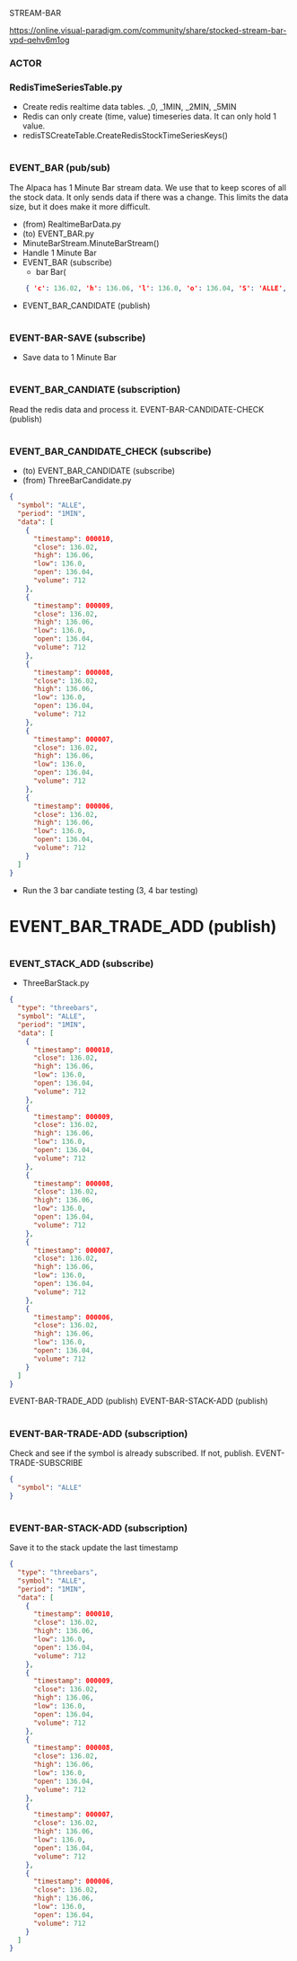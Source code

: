 STREAM-BAR

https://online.visual-paradigm.com/community/share/stocked-stream-bar-vpd-qehv6m1og

### ACTOR

### RedisTimeSeriesTable.py

- Create redis realtime data tables. \_0, \_1MIN, \_2MIN, \_5MIN
- Redis can only create (time, value) timeseries data. It can only hold 1 value.
- redisTSCreateTable.CreateRedisStockTimeSeriesKeys()

#

### EVENT_BAR (pub/sub)

The Alpaca has 1 Minute Bar stream data. We use that to keep scores of all the stock data.
It only sends data if there was a change. This limits the data size, but it does make it more difficult.

- (from) RealtimeBarData.py
- (to) EVENT_BAR.py
- MinuteBarStream.MinuteBarStream()
- Handle 1 Minute Bar
- EVENT_BAR (subscribe)
  - bar Bar(

```json
    { 'c': 136.02, 'h': 136.06, 'l': 136.0, 'o': 136.04, 'S': 'ALLE', 't': 1627493640000000000, 'v': 712})
```

- EVENT_BAR_CANDIDATE (publish)

#

### EVENT-BAR-SAVE (subscribe)

- Save data to 1 Minute Bar

#

### EVENT_BAR_CANDIATE (subscription)

Read the redis data and process it.
EVENT-BAR-CANDIDATE-CHECK (publish)

#

### EVENT_BAR_CANDIDATE_CHECK (subscribe)

- (to) EVENT_BAR_CANDIDATE (subscribe)
- (from) ThreeBarCandidate.py

```json
{
  "symbol": "ALLE",
  "period": "1MIN",
  "data": [
    {
      "timestamp": 000010,
      "close": 136.02,
      "high": 136.06,
      "low": 136.0,
      "open": 136.04,
      "volume": 712
    },
    {
      "timestamp": 000009,
      "close": 136.02,
      "high": 136.06,
      "low": 136.0,
      "open": 136.04,
      "volume": 712
    },
    {
      "timestamp": 000008,
      "close": 136.02,
      "high": 136.06,
      "low": 136.0,
      "open": 136.04,
      "volume": 712
    },
    {
      "timestamp": 000007,
      "close": 136.02,
      "high": 136.06,
      "low": 136.0,
      "open": 136.04,
      "volume": 712
    },
    {
      "timestamp": 000006,
      "close": 136.02,
      "high": 136.06,
      "low": 136.0,
      "open": 136.04,
      "volume": 712
    }
  ]
}
```

- Run the 3 bar candiate testing (3, 4 bar testing)

# EVENT_BAR_TRADE_ADD (publish)

#

### EVENT_STACK_ADD (subscribe)

- ThreeBarStack.py

```json
{
  "type": "threebars",
  "symbol": "ALLE",
  "period": "1MIN",
  "data": [
    {
      "timestamp": 000010,
      "close": 136.02,
      "high": 136.06,
      "low": 136.0,
      "open": 136.04,
      "volume": 712
    },
    {
      "timestamp": 000009,
      "close": 136.02,
      "high": 136.06,
      "low": 136.0,
      "open": 136.04,
      "volume": 712
    },
    {
      "timestamp": 000008,
      "close": 136.02,
      "high": 136.06,
      "low": 136.0,
      "open": 136.04,
      "volume": 712
    },
    {
      "timestamp": 000007,
      "close": 136.02,
      "high": 136.06,
      "low": 136.0,
      "open": 136.04,
      "volume": 712
    },
    {
      "timestamp": 000006,
      "close": 136.02,
      "high": 136.06,
      "low": 136.0,
      "open": 136.04,
      "volume": 712
    }
  ]
}
```

EVENT-BAR-TRADE_ADD (publish)
EVENT-BAR-STACK-ADD (publish)

#

### EVENT-BAR-TRADE-ADD (subscription)

Check and see if the symbol is already subscribed. If not, publish.
EVENT-TRADE-SUBSCRIBE

```json
{
  "symbol": "ALLE"
}
```

#

### EVENT-BAR-STACK-ADD (subscription)

Save it to the stack
update the last timestamp

```json
{
  "type": "threebars",
  "symbol": "ALLE",
  "period": "1MIN",
  "data": [
    {
      "timestamp": 000010,
      "close": 136.02,
      "high": 136.06,
      "low": 136.0,
      "open": 136.04,
      "volume": 712
    },
    {
      "timestamp": 000009,
      "close": 136.02,
      "high": 136.06,
      "low": 136.0,
      "open": 136.04,
      "volume": 712
    },
    {
      "timestamp": 000008,
      "close": 136.02,
      "high": 136.06,
      "low": 136.0,
      "open": 136.04,
      "volume": 712
    },
    {
      "timestamp": 000007,
      "close": 136.02,
      "high": 136.06,
      "low": 136.0,
      "open": 136.04,
      "volume": 712
    },
    {
      "timestamp": 000006,
      "close": 136.02,
      "high": 136.06,
      "low": 136.0,
      "open": 136.04,
      "volume": 712
    }
  ]
}
```
